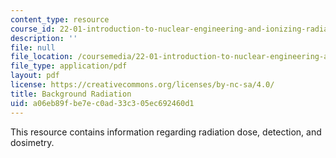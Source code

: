 ```yaml
---
content_type: resource
course_id: 22-01-introduction-to-nuclear-engineering-and-ionizing-radiation-fall-2015
description: ''
file: null
file_location: /coursemedia/22-01-introduction-to-nuclear-engineering-and-ionizing-radiation-fall-2015/a06eb89fbe7ec0ad33c305ec692460d1_MIT22_01F15_lec19.pdf
file_type: application/pdf
layout: pdf
license: https://creativecommons.org/licenses/by-nc-sa/4.0/
title: Background Radiation
uid: a06eb89f-be7e-c0ad-33c3-05ec692460d1
---
```

This resource contains information regarding radiation dose, detection, and dosimetry.